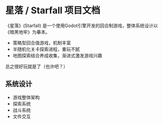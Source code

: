 星落 / Starfall 项目文档
===============================================


《星落》(Starfall) 是一个使用Godot引擎开发的回合制游戏，整体系统设计以《暗黑地牢》为摹本。 

- 策略型回合值游戏，机制丰富
- 半随机化关卡探索进程，重玩不腻
- 地图探索结合养成收集，渐进式激发游戏兴趣

总之很好玩就是了（也许吧？）

系统设计
---------------------

- 游戏整体架构
- 探索系统
- 战斗系统
- 文件交互
